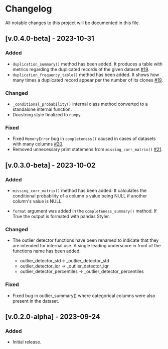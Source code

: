 # Changelog

All notable changes to this project will be documented in this file.

## [v.0.4.0-beta] - 2023-10-31

### Added

- `duplication_summary()` method has been added. It produces a table with metrics regarding the duplicated records of the given dataset [#19](https://github.com/KwstasMCPU/BambooTools/issues/19).
- `duplication_frequency_table()` method has been added. It shows how many times a duplicated record appear per the number of its clones [#19](https://github.com/KwstasMCPU/BambooTools/issues/19).

### Changed

- `_conditional_probability()` internal class method converted to a standalone internal function.
- Docstring style finalized to `numpy`.

### Fixed
- Fixed `MemoryError` bug in `completeness()` caused in cases of datasets with many columns [#20](https://github.com/KwstasMCPU/BambooTools/issues/20).
- Removed unnecessary print statemens from `missing_corr_matrix()` [#21](https://github.com/KwstasMCPU/BambooTools/issues/21).

## [v.0.3.0-beta] - 2023-10-02

### Added

- `missing_corr_matrix()` method has been added. It calculates the conditional
probability of a column's value being NULL if another column's value is NULL.

- `format` argument was added in the `completeness_summary()` method. If True
the output is formated with pandas Styler.

### Changed
-  The outlier detector functions have been renamed to indicate that they
are intended for internal use. A single leading underscore in front of the functions
name has been added:

    * outlier_detector_std-> _outlier_detector_std
    * outlier_detector_iqr -> _outlier_detector_iqr
    * outlier_detector_percentiles -> _outlier_detector_percentiles

### Fixed
- Fixed bug in outlier_summary() where categorical columns were also present
in the dataset.

## [v.0.2.0-alpha] - 2023-09-24

### Added
- Initial release.
